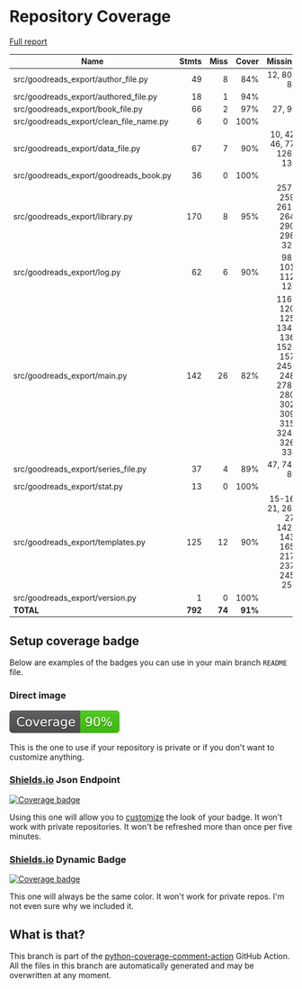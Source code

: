 # Repository Coverage

[Full report](https://htmlpreview.github.io/?https://github.com/andgineer/goodreads-export/blob/python-coverage-comment-action-data/htmlcov/index.html)

| Name                                       |    Stmts |     Miss |   Cover |   Missing |
|------------------------------------------- | -------: | -------: | ------: | --------: |
| src/goodreads\_export/author\_file.py      |       49 |        8 |     84% | 12, 80-86 |
| src/goodreads\_export/authored\_file.py    |       18 |        1 |     94% |         9 |
| src/goodreads\_export/book\_file.py        |       66 |        2 |     97% |    27, 99 |
| src/goodreads\_export/clean\_file\_name.py |        6 |        0 |    100% |           |
| src/goodreads\_export/data\_file.py        |       67 |        7 |     90% |10, 42, 46, 77, 126-130 |
| src/goodreads\_export/goodreads\_book.py   |       36 |        0 |    100% |           |
| src/goodreads\_export/library.py           |      170 |        8 |     95% |257-259, 261-264, 290, 298, 321 |
| src/goodreads\_export/log.py               |       62 |        6 |     90% |98-101, 112, 124 |
| src/goodreads\_export/main.py              |      142 |       26 |     82% |116-120, 125, 134-136, 152-157, 245-248, 278-280, 302, 309, 315, 324-326, 330 |
| src/goodreads\_export/series\_file.py      |       37 |        4 |     89% | 47, 74-80 |
| src/goodreads\_export/stat.py              |       13 |        0 |    100% |           |
| src/goodreads\_export/templates.py         |      125 |       12 |     90% |15-16, 21, 26-27, 142-143, 165, 217, 237, 245, 252 |
| src/goodreads\_export/version.py           |        1 |        0 |    100% |           |
|                                  **TOTAL** |  **792** |   **74** | **91%** |           |


## Setup coverage badge

Below are examples of the badges you can use in your main branch `README` file.

### Direct image

[![Coverage badge](https://raw.githubusercontent.com/andgineer/goodreads-export/python-coverage-comment-action-data/badge.svg)](https://htmlpreview.github.io/?https://github.com/andgineer/goodreads-export/blob/python-coverage-comment-action-data/htmlcov/index.html)

This is the one to use if your repository is private or if you don't want to customize anything.

### [Shields.io](https://shields.io) Json Endpoint

[![Coverage badge](https://img.shields.io/endpoint?url=https://raw.githubusercontent.com/andgineer/goodreads-export/python-coverage-comment-action-data/endpoint.json)](https://htmlpreview.github.io/?https://github.com/andgineer/goodreads-export/blob/python-coverage-comment-action-data/htmlcov/index.html)

Using this one will allow you to [customize](https://shields.io/endpoint) the look of your badge.
It won't work with private repositories. It won't be refreshed more than once per five minutes.

### [Shields.io](https://shields.io) Dynamic Badge

[![Coverage badge](https://img.shields.io/badge/dynamic/json?color=brightgreen&label=coverage&query=%24.message&url=https%3A%2F%2Fraw.githubusercontent.com%2Fandgineer%2Fgoodreads-export%2Fpython-coverage-comment-action-data%2Fendpoint.json)](https://htmlpreview.github.io/?https://github.com/andgineer/goodreads-export/blob/python-coverage-comment-action-data/htmlcov/index.html)

This one will always be the same color. It won't work for private repos. I'm not even sure why we included it.

## What is that?

This branch is part of the
[python-coverage-comment-action](https://github.com/marketplace/actions/python-coverage-comment)
GitHub Action. All the files in this branch are automatically generated and may be
overwritten at any moment.
